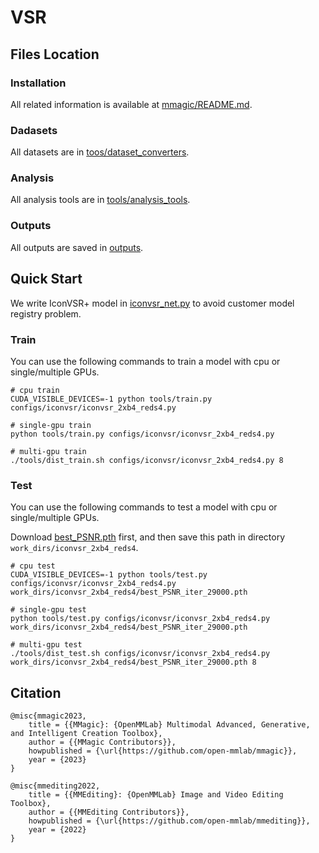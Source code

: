 # VSR

## Files Location
### Installation
All related information is available at [mmagic/README.md](https://github.com/JinchengLiang/VSR/blob/main/mmagic/README.md).

### Dadasets
All datasets are in [toos/dataset_converters](https://github.com/JinchengLiang/VSR/tree/main/tools/dataset_converters).

### Analysis
All analysis tools are in [tools/analysis_tools](https://github.com/JinchengLiang/VSR/tree/Shaomin/tools/analysis_tools).

### Outputs
All outputs are saved in [outputs](https://github.com/JinchengLiang/VSR/tree/main/outputs).

## Quick Start
We write IconVSR+ model in [iconvsr_net.py](https://github.com/JinchengLiang/VSR/tree/main/mmagic/models/editors/iconvsr) to avoid customer model registry problem.

### Train
You can use the following commands to train a model with cpu or single/multiple GPUs.
```
# cpu train
CUDA_VISIBLE_DEVICES=-1 python tools/train.py configs/iconvsr/iconvsr_2xb4_reds4.py

# single-gpu train
python tools/train.py configs/iconvsr/iconvsr_2xb4_reds4.py

# multi-gpu train
./tools/dist_train.sh configs/iconvsr/iconvsr_2xb4_reds4.py 8
```

### Test
You can use the following commands to test a model with cpu or single/multiple GPUs.

Download [best_PSNR.pth](https://drive.google.com/file/d/1JXyJEICXPT2AGG-F8PsS7g0bTkq2PO4v/view?usp=drive_link) first, and then save this path in directory `work_dirs/iconvsr_2xb4_reds4`.
```
# cpu test
CUDA_VISIBLE_DEVICES=-1 python tools/test.py configs/iconvsr/iconvsr_2xb4_reds4.py work_dirs/iconvsr_2xb4_reds4/best_PSNR_iter_29000.pth

# single-gpu test
python tools/test.py configs/iconvsr/iconvsr_2xb4_reds4.py work_dirs/iconvsr_2xb4_reds4/best_PSNR_iter_29000.pth

# multi-gpu test
./tools/dist_test.sh configs/iconvsr/iconvsr_2xb4_reds4.py work_dirs/iconvsr_2xb4_reds4/best_PSNR_iter_29000.pth 8
```


## Citation
```
@misc{mmagic2023,
    title = {{MMagic}: {OpenMMLab} Multimodal Advanced, Generative, and Intelligent Creation Toolbox},
    author = {{MMagic Contributors}},
    howpublished = {\url{https://github.com/open-mmlab/mmagic}},
    year = {2023}
}
```
```
@misc{mmediting2022,
    title = {{MMEditing}: {OpenMMLab} Image and Video Editing Toolbox},
    author = {{MMEditing Contributors}},
    howpublished = {\url{https://github.com/open-mmlab/mmediting}},
    year = {2022}
}
```
